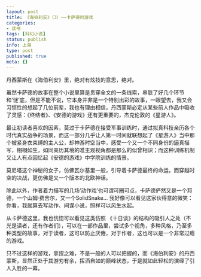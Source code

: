 ```yaml
---
layout: post
title: 《海伯利安》（3）——卡萨德的游戏
categories:
- 读书
tags: [科幻小说]
status: publish
info: 上海
type: post
published: true
meta: {}
---
```


丹西蒙斯在《海伯利安》里，绝对有炫技的意思，绝对。

虽然卡萨德的故事在整个小说里算是贯穿全文的一条线索，串联了好几个环节和‘谜’底，但是不能不说，它本身并非是一个特别出彩的故事，一眼望去，我又会习惯性的想起了几位前辈，我也有理由相信，丹西蒙斯必定从某些前人作品中吸收了灵感：《终结者》、《安德的游戏》还有更重要的，杰克伦敦的《星游人》。

最让初读者喜欢的因素，莫过于卡萨德在接受军事训练时，通过拟真科技亲历各个时代真实战争的场景，而这一部分几乎让人第一时间就联想起了《星游人》当中那个被紧身衣束缚的主人公，却神游时空当中，感受一个又一个不同身份的逼真描写，栩栩如生，如同亲历其境的准主观视角都是那么的似曾相识；而这种训练机制又让人有点回忆起《安德的游戏》中学院训练的情景。

莫尼塔这个神秘的女子，仿佛瓦尔基里一般，引导着卡萨德最终的命运，而穿越时空的决战，更仿佛是又一个版本的北欧神话。

除此以外，作者着力描写的几场‘动作戏’也可谓可圈可点，卡萨德俨然又是一个邦德，一个山姆·费舍尔，又一个SolidSnake... 我好像可以看见这家伙得意的微笑：你看，我就算去写动作、间谍小说，照样可以风生水起。

从卡萨德这里，我也恍惚可以看见这类仿照 《十日谈》的结构的吸引人之处（不光是读者，还有作者们），可以在一部作品里，尝试多个视角，多种风格，乃至多种类型的故事，对于读者，这可以防止厌倦，对于作者，这也可以是一个非常过瘾的游戏。

只不过这样的游戏，拿捏之难，不是一般的人可以把握的，而《海伯利安》的丹西蒙斯，显然正处于其游刃有余，挥洒自如的巅峰状态，于是就如此轻松的演绎了引人入胜的一幕。


